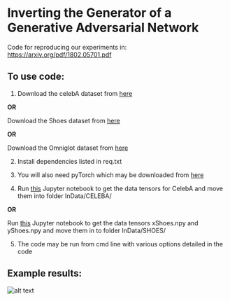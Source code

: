 # Inverting the Generator of a Generative Adversarial Network

Code for reproducing our experiments in: https://arxiv.org/pdf/1802.05701.pdf

## To use code:
1. Download the celebA dataset from [here](http://mmlab.ie.cuhk.edu.hk/projects/CelebA.html)

**OR**

Download the Shoes dataset from [here](http://vision.cs.utexas.edu/projects/finegrained/utzap50k/ut-zap50k-images-square.zip)

**OR**

Download the Omniglot dataset from [here](https://github.com/brendenlake/omniglot/tree/master/python)

2. Install dependencies listed in req.txt

3. You will also need pyTorch which may be downloaded from [here](http://pytorch.org)

4. Run [this](https://github.com/ToniCreswell/attribute-cVAEGAN/blob/master/notebooks/DataToTensorCelebA_smileLabel.ipynb) Jupyter notebook to get the data tensors for CelebA and move them into folder InData/CELEBA/

**OR**

Run [this](https://github.com/ToniCreswell/InvertingGAN/blob/master/notebooks/shoe2tensor.ipynb) Jupyter notebook to get the data tensors xShoes.npy and yShoes.npy and move them in to folder InData/SHOES/

5. The code may be run from cmd line with various options detailed in the code


## Example results:

![alt text](https://github.com/ToniCreswell/InvertingGAN/blob/master/imgs/shoes.png)
